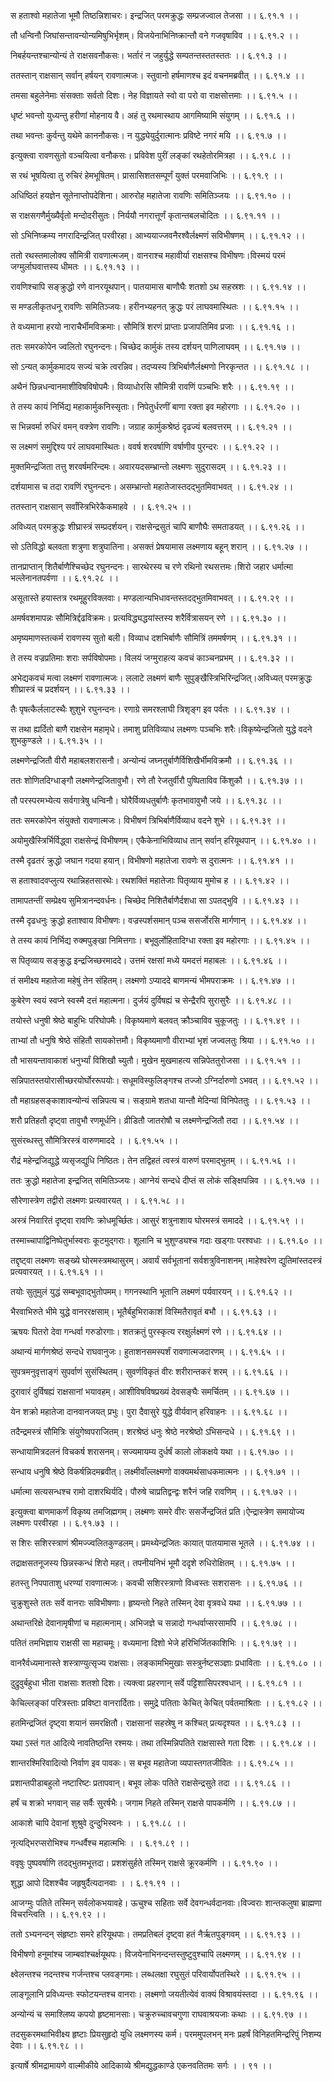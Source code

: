 स हताश्वो महातेजा भूमौ तिष्ठन्निशाचरः।
इन्द्रजित् परमक्रुद्धः सम्प्रजज्वाल तेजसा ।। ६.९१.१ ।।

तौ धन्विनौ जिघांसन्तावन्योन्यमिषुभिर्भृशम्।
विजयेनाभिनिष्क्रान्तौ वने गजवृषाविव ।। ६.९१.२ ।।

निबर्हयन्तश्चान्योन्यं ते राक्षसवनौकसः।
भर्तारं न जहुर्युद्धे सम्पतन्तस्ततस्ततः ।। ६.९१.३ ।।

ततस्तान् राक्षसान् सर्वान् हर्षयन् रावणात्मजः।
स्तुवानो हर्षमाणश्च इदं वचनमब्रवीत् ।। ६.९१.४ ।।

तमसा बहुलेनेमाः संसक्ताः सर्वतो दिशः।
नेह विज्ञायते स्वो वा परो वा राक्षसोत्तमाः ।। ६.९१.५ ।।

धृष्टं भवन्तो युध्यन्तु हरीणां मोहनाय वै।
अहं तु रथमास्थाय आगमिष्यामि संयुगम् ।। ६.९१.६ ।।

तथा भवन्तः कुर्वन्तु यथेमे काननौकसः।
न युद्ध्येयुर्दुरात्मानः प्रविष्टे नगरं मयि ।। ६.९१.७ ।।

इत्युक्त्वा रावणसुतो वञ्चयित्वा वनौकसः।
प्रविवेश पुरीं लङ्कां रथहेतोरमित्रहा ।। ६.९१.८ ।।

स रथं भूषयित्वा तु रुचिरं हेमभूषितम्।
प्रासासिशतसम्पूर्णं युक्तं परमवाजिभिः ।। ६.९१.९ ।।

अधिष्ठितं हयज्ञेन सूतेनाप्तोपदेशिना।
आरुरोह महातेजा रावणिः समितिञ्जयः ।। ६.९१.१० ।।

स राक्षसगणैर्मुख्यैर्वृतो मन्दोदरीसुतः।
निर्ययौ नगरात्तूर्णं कृतान्तबलचोदितः ।। ६.९१.११ ।।

सो ऽभिनिष्क्रम्य नगरादिन्द्रजित् परवीरहा।
आभ्ययाज्जवनैरश्वैर्लक्ष्मणं सविभीषणम् ।। ६.९१.१२ ।।

ततो रथस्तमालोक्य सौमित्री रावणात्मजम्।
वानराश्च महावीर्या राक्षसश्च विभीषणः।विस्मयं परमं जग्मुर्लाघवात्तस्य धीमतः ।। ६.९१.१३ ।।

रावणिश्चापि सङ्क्रुद्धो रणे वानरयूथपान्।
पातयामास बाणौघैः शतशो ऽथ सहस्रशः ।। ६.९१.१४ ।।

स मण्डलीकृतधनू रावणिः समितिञ्जयः।
हरीनभ्यहनत् क्रुद्धः परं लाघवमास्थितः ।। ६.९१.१५ ।।

ते वध्यमाना हरयो नाराचैर्भीमविक्रमाः।
सौमित्रिं शरणं प्राप्ताः प्रजापतिमिव प्रजाः ।। ६.९१.१६ ।।

ततः समरकोपेन ज्वलितो रघुनन्दनः।
चिच्छेद कार्मुकं तस्य दर्शयन् पाणिलाघवम् ।। ६.९१.१७ ।।

सो ऽन्यत् कार्मुकमादय सज्यं चक्रे त्वरन्निव।
तदप्यस्य त्रिभिर्बाणैर्लक्ष्मणो निरकृन्तत ।। ६.९१.१८ ।।

अथैनं छिन्नधन्वानमाशीविषविषोपमैः।
विव्याधोरसि सौमित्री रावणिं पञ्चभिः शरैः ।। ६.९१.१९ ।।

ते तस्य कायं निर्भिद्य महाकार्मुकनिस्सृताः।
निपेतुर्धरणीं बाणा रक्ता इव महोरगाः ।। ६.९१.२० ।।

स भिन्नवर्मा रुधिरं वमन् वक्त्रेण रावणिः।
जग्राह कार्मुकश्रेष्ठं दृढज्यं बलवत्तरम् ।। ६.९१.२१ ।।

स लक्ष्मणं समुद्दिश्य परं लाघवमास्थितः।
ववर्ष शरवर्षाणि वर्षाणीव पुरन्दरः ।। ६.९१.२२ ।।

मुक्तमिन्द्रजिता तत्तु शरवर्षमरिन्दमः।
अवारयदसम्भ्रान्तो लक्ष्मणः सुदुरासदम् ।। ६.९१.२३ ।।

दर्शयामास च तदा रावणिं रघुनन्दनः।
असम्भ्रान्तो महातेजास्तदद्भुतमिवाभवत् ।। ६.९१.२४ ।।

ततस्तान् राक्षसान् सर्वांस्त्रिभिरेकैकमाहवे ।
। ६.९१.२५ ।।

अविध्यत् परमक्रुद्धः शीघ्रास्त्रं सम्प्रदर्शयन्।
राक्षसेन्द्रसुतं चापि बाणौघैः समताडयत् ।। ६.९१.२६ ।।

सो ऽतिविद्धो बलवता शत्रुणा शत्रुघातिना।
असक्तं प्रेषयामास लक्ष्मणाय बहून् शरान् ।। ६.९१.२७ ।।

तानप्राप्तान् शितैर्बाणैश्चिच्छेद रघुनन्दनः।
सारथेरस्य च रणे रथिनो रथसत्तमः।शिरो जहार धर्मात्मा भल्लेनानतपर्वणा ।। ६.९१.२८ ।।

असूतास्ते हयास्तत्र रथमूहुरविक्लवाः।
मण्डलान्यभिधावन्तस्तदद्भुतमिवाभवत् ।। ६.९१.२९ ।।

अमर्षवशमापन्नः सौमित्रिर्द्दढविक्रमः।
प्रत्यविद्ध्यद्धयांस्तस्य शरैर्वित्रासयन् रणे ।। ६.९१.३० ।।

अमृष्यमाणस्तत्कर्म रावणस्य सुतो बली।
विव्याध दशभिर्बाणैः सौमित्रिं तममर्षणम् ।। ६.९१.३१ ।।

ते तस्य वज्रप्रतिमाः शराः सर्पविषोपमाः।
विलयं जग्मुराहत्य कवचं काञ्चनप्रभम् ।। ६.९१.३२ ।।

अभेद्यकवचं मत्वा लक्ष्मणं रावणात्मजः।
ललाटे लक्ष्मणं बाणैः सुपुङ्खैस्त्रिभिरिन्द्रजित्।अविध्यत् परमक्रुद्धः शीघ्रास्त्रं च प्रदर्शयन् ।। ६.९१.३३ ।।

तैः पृषत्कैर्ललाटस्थैः शुशुभे रघुनन्दनः।
रणाग्रे समरश्लाघी त्रिशृङ्ग इव पर्वतः ।। ६.९१.३४ ।।

स तथा ह्यर्दितो बाणै राक्षसेन महामृधे।
तमाशु प्रतिविव्याध लक्ष्मणः पञ्चभिः शरैः।विकृष्येन्द्रजितो युद्धे वदने शुभकुण्डले ।। ६.९१.३५ ।।

लक्ष्मणेन्द्रजितौ वीरौ महाबलशरासनौ।
अन्योन्यं जघ्नतुर्बाणैर्विशिखैर्भीमविक्रमौ ।। ६.९१.३६ ।।

ततः शोणितदिग्धाङ्गौ लक्ष्मणेन्द्रजितावुभौ।
रणे तौ रेजतुर्वीरौ पुष्पिताविव किंशुकौ ।। ६.९१.३७ ।।

तौ परस्परमभ्येत्य सर्वगात्रेषु धन्विनौ।
घोरैर्विव्यधतुर्बाणैः कृतभावावुभौ जये ।। ६.९१.३८ ।।

ततः समरकोपेन संयुक्तो रावणात्मजः।
विभीषणं त्रिभिर्बाणैर्विव्याध वदने शुभे ।। ६.९१.३९ ।।

अयोमुखैस्त्रिर्भिर्विद्ध्वा राक्षसेन्द्रं विभीषणम्।
एकैकेनाभिविव्याध तान् सर्वान् हरियूथपान् ।। ६.९१.४० ।।

तस्मै दृढतरं क्रुद्धो जघान गदया हयान्।
विभीषणो महातेजा रावणेः स दुरात्मनः ।। ६.९१.४१ ।।

स हताश्वादवप्लुत्य रथान्निहतसारथेः।
रथशक्तिं महातेजाः पितृव्याय मुमोच ह ।। ६.९१.४२ ।।

तामापतन्तीं सम्प्रेक्ष्य सुमित्रानन्दवर्धनः।
चिच्छेद निशितैर्बाणैर्दशधा सा ऽपतद्भुवि ।। ६.९१.४३ ।।

तस्मै दृढधनुः क्रुद्धो हताश्वाय विभीषणः।
वज्रस्पर्शसमान् पञ्च ससर्जोरसि मार्गणान् ।। ६.९१.४४ ।।

ते तस्य कायं निर्भिद्य रुक्मपुङ्खा निमित्तगाः।
बभूवुर्लोहितादिग्धा रक्ता इव महोरगाः ।। ६.९१.४५ ।।

स पितृव्याय सङ्क्रुद्ध इन्द्रजिच्छरमाददे।
उत्तमं रक्षसां मध्ये यमदत्तं महाबलः ।। ६.९१.४६ ।।

तं समीक्ष्य महातेजा महेषुं तेन संहितम्।
लक्ष्मणो ऽप्याददे बाणमन्यं भीमपराक्रमः ।। ६.९१.४७ ।।

कुबेरेण स्वयं स्वप्ने स्वस्मै दत्तं महात्मना।
दुर्जयं दुर्विषह्यं च सेन्द्रैरपि सुरासुरैः ।। ६.९१.४८ ।।

तयोस्ते धनुषी श्रेष्ठे बाहुभिः परिघोपमैः।
विकृष्यमाणे बलवत् क्रौञ्चाविव चुकूजतुः ।। ६.९१.४९ ।।

ताभ्यां तौ धनुषि श्रेष्ठे संहितौ सायकोत्तमौ।
विकृष्यमाणौ वीराभ्यां भृशं जज्वलतुः श्रिया ।। ६.९१.५० ।।

तौ भासयन्तावाकाशं धनुर्भ्यां विशिखौ च्युतौ।
मुखेन मुखमाहत्य सन्निपेततुरोजसा ।। ६.९१.५१ ।।

सन्निपातस्तयोरासीच्छरयोर्घोररूपयोः।
सधूमविस्फुलिङ्गश्च तज्जो ऽग्निर्दारुणो ऽभवत् ।। ६.९१.५२ ।।

तौ महाग्रहसङ्काशावन्योन्यं सन्निपत्य च।
सङ्ग्रामे शतधा यान्तौ मेदिन्यां विनिपेततुः ।। ६.९१.५३ ।।

शरौ प्रतिहतौ दृष्ट्वा तावुभौ रणमूर्धनि।
व्रीडितौ जातरोषौ च लक्ष्मणेन्द्रजितौ तदा ।। ६.९१.५४ ।।

सुसंरब्धस्तु सौमित्रिरस्त्रं वारुणमाददे ।
। ६.९१.५५ ।।

रौद्रं महेन्द्रजिद्युद्धे व्यसृजद्युधि निष्ठितः।
तेन तद्विहतं त्वस्त्रं वारुणं परमाद्भुतम् ।। ६.९१.५६ ।।

ततः क्रुद्धो महातेजा इन्द्रजित् समितिञ्जयः।
आग्नेयं सन्दधे दीप्तं स लोकं सङ्क्षिपन्निव ।। ६.९१.५७ ।।

सौरेणास्त्रेण तद्वीरो लक्ष्मणः प्रत्यवारयत् ।
। ६.९१.५८ ।।

अस्त्रं निवारितं दृष्ट्वा रावणिः क्रोधमूर्च्छितः।
आसुरं शत्रुनाशाय घोरमस्त्रं समाददे ।। ६.९१.५९ ।।

तस्माच्चापाद्विनिष्पेतुर्भास्वराः कूटमुद्गराः।
शूलानि च भुशुण्ड्यश्च गदाः खड्गाः परश्वधाः ।। ६.९१.६० ।।

तद्दृष्ट्वा लक्ष्मणः सङ्ख्ये घोरमस्त्रमथासुरम्।
अवार्यं सर्वभूतानां सर्वशत्रुविनाशनम्।माहेश्वरेण द्युतिमांस्तदस्त्रं प्रत्यवारयत् ।। ६.९१.६१ ।।

तयोः सुतुमुलं युद्धं सम्बभूवाद्भुतोपमम्।
गगनस्थानि भूतानि लक्ष्मणं पर्यवारयन् ।। ६.९१.६२ ।।

भैरवाभिरुते भीमे युद्धे वानररक्षसाम्।
भूतैर्बहुभिराकाशं विस्मितैरावृतं बभौ ।। ६.९१.६३ ।।

ऋषयः पितरो देवा गन्धर्वा गरुडोरगाः।
शतक्रतुं पुरस्कृत्य ररक्षुर्लक्ष्मणं रणे ।। ६.९१.६४ ।।

अथान्यं मार्गणश्रेष्ठं सन्दधे राघवानुजः।
हुताशनसमस्पर्शं रावणात्मजदारणम् ।। ६.९१.६५ ।।

सुपत्रमनुवृत्ताङ्गं सुपर्वाणं सुसंस्थितम्।
सुवर्णविकृतं वीरः शरीरान्तकरं शरम् ।। ६.९१.६६ ।।

दुरावारं दुर्विषह्यं राक्षसानां भयावहम्।
आशीविषविषप्रख्यं देवसङ्घैः समर्चितम् ।। ६.९१.६७ ।।

येन शक्रो महातेजा दानवानजयत् प्रभुः।
पुरा दैवासुरे युद्धे वीर्यवान् हरिवाहनः ।। ६.९१.६८ ।।

तदैन्द्रमस्त्रं सौमित्रिः संयुगेष्वपराजितम्।
शरश्रेष्ठं धनुः श्रेष्ठे नरश्रेष्ठो ऽभिसन्दधे ।। ६.९१.६९ ।।

सन्धायामित्रदलनं विचकर्ष शरासनम्।
सज्यमायम्य दुर्धर्षं कालो लोकक्षये यथा ।। ६.९१.७० ।।

सन्धाय धनुषि श्रेष्ठे विकर्षन्निदमब्रवीत्।
लक्ष्मीवाँल्लक्ष्मणो वाक्यमर्थसाधकमात्मनः ।। ६.९१.७१ ।।

धर्मात्मा सत्यसन्धश्च रामो दाशरथिर्यदि।
पौरुषे चाप्रतिद्वन्द्वः शरैनं जहि रावणिम् ।। ६.९१.७२ ।।

इत्युक्त्वा बाणमाकर्णं विकृष्य तमजिह्मगम्।
लक्ष्मणः समरे वीरः ससर्जेन्द्रजितं प्रति।ऐन्द्रास्त्रेण समायोज्य लक्ष्मणः परवीरहा ।। ६.९१.७३ ।।

स शिरः सशिरस्त्राणं श्रीमज्ज्वलितकुण्डलम्।
प्रमथ्येन्द्रजितः कायात् पातयामास भूतले ।। ६.९१.७४ ।।

तद्राक्षसतनूजस्य छिन्नस्कन्धं शिरो महत्।
तपनीयनिभं भूमौ ददृशे रुधिरोक्षितम् ।। ६.९१.७५ ।।

हतस्तु निपपाताशु धरण्यां रावणात्मजः।
कवची सशिरस्त्राणो विध्वस्तः सशरासनः ।। ६.९१.७६ ।।

चुक्रुशुस्ते ततः सर्वे वानराः सविभीषणाः।
हृष्यन्तो निहते तस्मिन् देवा वृत्रवधे यथा ।। ६.९१.७७ ।।

अथान्तरिक्षे देवानामृषीणां च महात्मनाम्।
अभिजज्ञे च सन्नादो गन्धर्वाप्सरसामपि ।। ६.९१.७८ ।।

पतितं तमभिज्ञाय राक्षसी सा महाचमूः।
वध्यमाना दिशो भेजे हरिभिर्जितकाशिभिः ।। ६.९१.७९ ।।

वानरैर्वध्यमानास्ते शस्त्राण्युत्सृज्य राक्षसाः।
लङ्कामभिमुखाः सस्त्रुर्नष्टसञ्ज्ञाः प्रधाविताः ।। ६.९१.८० ।।

दुद्रुवुर्बहुधा भीता राक्षसाः शतशो दिशः।
त्यक्त्वा प्रहरणान् सर्वे पट्टिशासिपरश्वधान् ।। ६.९१.८१ ।।

केचिल्लङ्कां परित्रस्ताः प्रविष्टा वानरार्दिताः।
समुद्रे पतिताः केचित् केचित् पर्वतमाश्रिताः ।। ६.९१.८२ ।।

हतमिन्द्रजितं दृष्ट्वा शयानं समरक्षितौ।
राक्षसानां सहस्रेषु न कश्चित् प्रत्यदृश्यत ।। ६.९१.८३ ।।

यथा ऽस्तं गत आदित्ये नावतिष्ठन्ति रश्मयः।
तथा तस्मिन्निपतिते राक्षसास्ते गता दिशः ।। ६.९१.८४ ।।

शान्तरश्मिरिवादित्यो निर्वाण इव पावकः।
स बभूव महातेजा व्यपास्तगतजीवितः ।। ६.९१.८५ ।।

प्रशान्तपीडाबहुलो नष्टारिष्टः प्रतापवान्।
बभूव लोकः पतिते राक्षसेन्द्रसुते तदा ।। ६.९१.८६ ।।

हर्षं च शक्रो भगवान् सह सर्वैः सुरर्षभैः।
जगाम निहते तस्मिन् राक्षसे पापकर्मणि ।। ६.९१.८७ ।।

आकाशे चापि देवानां शुश्रुवे दुन्दुभिस्वनः ।
। ६.९१.८८ ।।

नृत्यद्भिरप्सरोभिश्च गन्धर्वैश्च महात्मभिः ।
। ६.९१.८९ ।।

ववृषुः पुष्पवर्षाणि तदद्भुतमभूत्तदा।
प्रशशंसुर्हते तस्मिन् राक्षसे क्रूरकर्मणि ।। ६.९१.९० ।।

शुद्धा आपो दिशश्चैव जहृषुर्दैत्यदानवाः ।
। ६.९१.९१ ।।

आजग्मुः पतिते तस्मिन् सर्वलोकभयावहे।
ऊचुश्च सहिताः सर्वे देवगन्धर्वदानवाः।विज्वराः शान्तकलुषा ब्राह्मणा विचरन्त्विति ।। ६.९१.९२ ।।

ततो ऽभ्यनन्दन् संहृष्टाः समरे हरियूथपाः।
तमप्रतिबलं दृष्ट्वा हतं नैर्ऋतपुङ्गवम् ।। ६.९१.९३ ।।

विभीषणो हनूमांश्च जाम्बवांश्चर्क्षयूथपः।
विजयेनाभिनन्दन्तस्तुष्टुवुश्चापि लक्ष्मणम् ।। ६.९१.९४ ।।

क्ष्वेलन्तश्च नदन्तश्च गर्जन्तश्च प्लवङ्गमाः।
लब्धलक्षा रघुसुतं परिवार्योपतस्थिरे ।। ६.९१.९५ ।।

लाङ्गूलानि प्रविध्यन्तः स्फोटयन्तश्च वानराः।
लक्ष्मणो जयतीत्येवं वाक्यं विश्रावयंस्तदा ।। ६.९१.९६ ।।

अन्योन्यं च समाश्लिष्य कपयो हृष्टमानसाः।
चक्रुरुच्चावचगुणा राघवाश्रयजाः कथाः ।। ६.९१.९७ ।।

तदसुकरमथाभिवीक्ष्य हृष्टाः प्रियसुहृदो युधि लक्ष्मणस्य कर्म।
परममुपलभन् मनः प्रहर्षं विनिहतमिन्द्ररिपुं निशम्य देवाः ।। ६.९१.९८ ।।

इत्यार्षे श्रीमद्रामायणे वाल्मीकीये आदिकाव्ये श्रीमद्युद्धकाण्डे एकनवतितमः सर्गः ।
। ९१ ।।

